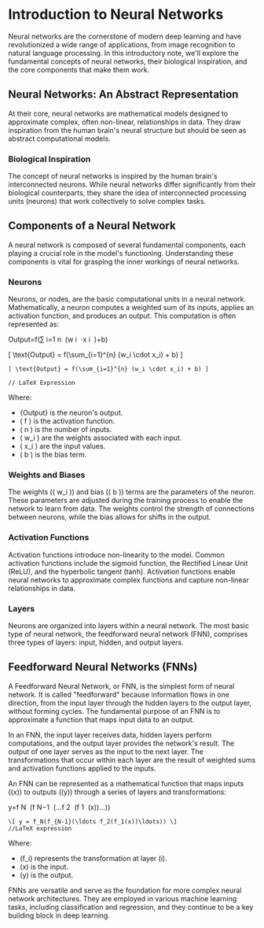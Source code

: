 
# Introduction to Neural Networks

Neural networks are the cornerstone of modern deep learning and have revolutionized a wide range of applications, from image recognition to natural language processing. In this introductory note, we'll explore the fundamental concepts of neural networks, their biological inspiration, and the core components that make them work.

## Neural Networks: An Abstract Representation

At their core, neural networks are mathematical models designed to approximate complex, often non-linear, relationships in data. They draw inspiration from the human brain's neural structure but should be seen as abstract computational models.

### Biological Inspiration

The concept of neural networks is inspired by the human brain's interconnected neurons. While neural networks differ significantly from their biological counterparts, they share the idea of interconnected processing units (neurons) that work collectively to solve complex tasks.

## Components of a Neural Network

A neural network is composed of several fundamental components, each playing a crucial role in the model's functioning. Understanding these components is vital for grasping the inner workings of neural networks.

### Neurons

Neurons, or nodes, are the basic computational units in a neural network. Mathematically, a neuron computes a weighted sum of its inputs, applies an activation function, and produces an output. This computation is often represented as:

Output=f(∑ 
i=1
n
​
 (w 
i
​
 ⋅x 
i
​
 )+b)

\[ \text{Output} = f(\sum_{i=1}^{n} (w_i \cdot x_i) + b) \]

 ```
[ \text{Output} = f(\sum_{i=1}^{n} (w_i \cdot x_i) + b) ]

// LaTeX Expression
```

Where:
- {Output} is the neuron's output.
- \( f \) is the activation function.
- \( n \) is the number of inputs.
- \( w_i \) are the weights associated with each input.
- \( x_i \) are the input values.
- \( b \) is the bias term.

### Weights and Biases

The weights (\( w_i \)) and bias (\( b \)) terms are the parameters of the neuron. These parameters are adjusted during the training process to enable the network to learn from data. The weights control the strength of connections between neurons, while the bias allows for shifts in the output.

### Activation Functions

Activation functions introduce non-linearity to the model. Common activation functions include the sigmoid function, the Rectified Linear Unit (ReLU), and the hyperbolic tangent (tanh). Activation functions enable neural networks to approximate complex functions and capture non-linear relationships in data.

### Layers

Neurons are organized into layers within a neural network. The most basic type of neural network, the feedforward neural network (FNN), comprises three types of layers: input, hidden, and output layers.

## Feedforward Neural Networks (FNNs)

A Feedforward Neural Network, or FNN, is the simplest form of neural network. It is called "feedforward" because information flows in one direction, from the input layer through the hidden layers to the output layer, without forming cycles. The fundamental purpose of an FNN is to approximate a function that maps input data to an output.

In an FNN, the input layer receives data, hidden layers perform computations, and the output layer provides the network's result. The output of one layer serves as the input to the next layer. The transformations that occur within each layer are the result of weighted sums and activation functions applied to the inputs.

An FNN can be represented as a mathematical function that maps inputs (\(x\)) to outputs (\(y\)) through a series of layers and transformations:

y=f 
N
​
 (f 
N−1
​
 (…f 
2
​
 (f 
1
​
 (x))…))

 ```
\[ y = f_N(f_{N-1}(\ldots f_2(f_1(x))\ldots)) \]
//LaTeX expression
```

Where:
- \(f_i\) represents the transformation at layer \(i\).
- \(x\) is the input.
- \(y\) is the output.

FNNs are versatile and serve as the foundation for more complex neural network architectures. They are employed in various machine learning tasks, including classification and regression, and they continue to be a key building block in deep learning.


